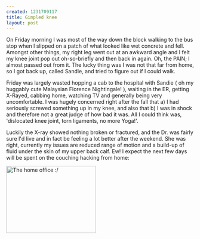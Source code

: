 ```yaml
--- 
created: 1231709117
title: Gimpled knee
layout: post
---
```

<p>On Friday morning I was most of the way down the block walking to the bus stop when I slipped on a patch of what looked like wet concrete and fell. Amongst other things, my right leg went out at an awkward angle and I felt my knee joint pop out oh-so-briefly and then back in again. Oh, the PAIN; I almost passed out from it. The lucky thing was I was not that far from home, so I got back up, called Sandie, and tried to figure out if I could walk.<br /></p>
<p>Friday was largely wasted hopping a cab to the hospital with Sandie ( oh my huggably cute Malaysian Florence Nightingale! ), waiting in the ER, getting X-Rayed, cabbing home, watching TV and generally being very uncomfortable. I was hugely concerned right after the fall that a) I had seriously screwed something up in my knee, and also that b) I was in shock and therefore not a great judge of how bad it was. All I could think was, 'dislocated knee joint, torn ligaments, no more Yoga!'.</p>
<p>Luckily the X-ray showed nothing broken or fractured, and the Dr. was fairly sure I'd live and in fact be feeling a lot better after the weekend. She was right, currently my issues are reduced range of motion and a build-up of fluid under the skin of my upper back calf. Ew! I expect the next few days will be spent on the couching hacking from home:</p>
<p><a href="http://www.flickr.com/photos/10618649@N00/3189626233/"><img src="http://farm4.static.flickr.com/3102/3189626233_890b3d8969_m.jpg" height="180" width="240" alt="The home office :/" /></a><br /></p>
